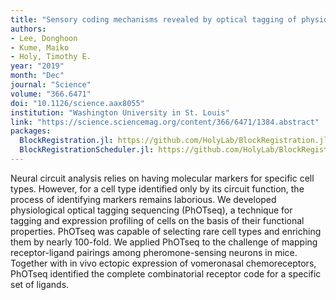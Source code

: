 ```yaml
---
title: "Sensory coding mechanisms revealed by optical tagging of physiologically defined neuronal types"
authors:
- Lee, Donghoon
- Kume, Maiko
- Holy, Timothy E.
year: "2019"
month: "Dec"
journal: "Science"
volume: "366.6471"
doi: "10.1126/science.aax8055"
institution: "Washington University in St. Louis"
link: "https://science.sciencemag.org/content/366/6471/1384.abstract"
packages:
  BlockRegistration.jl: https://github.com/HolyLab/BlockRegistration.jl
  BlockRegistrationScheduler.jl: https://github.com/HolyLab/BlockRegistrationScheduler.jl
---
```

Neural circuit analysis relies on having molecular markers for specific cell types. However, for a cell type identified only by its circuit function, the process of identifying markers remains laborious. We developed physiological optical tagging sequencing (PhOTseq), a technique for tagging and expression profiling of cells on the basis of their functional properties. PhOTseq was capable of selecting rare cell types and enriching them by nearly 100-fold. We applied PhOTseq to the challenge of mapping receptor-ligand pairings among pheromone-sensing neurons in mice. Together with in vivo ectopic expression of vomeronasal chemoreceptors, PhOTseq identified the complete combinatorial receptor code for a specific set of ligands.
